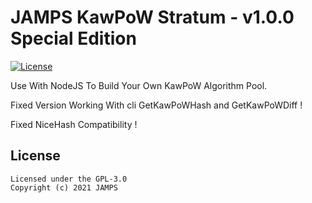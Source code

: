 JAMPS KawPoW Stratum - v1.0.0 Special Edition
================

[![License](https://img.shields.io/badge/license-GPL--3.0-blue)](https://opensource.org/licenses/GPL-3.0)

Use With NodeJS To Build Your Own KawPoW Algorithm Pool.

Fixed Version Working With cli GetKawPoWHash and GetKawPoWDiff !

Fixed NiceHash Compatibility !

## License
```
Licensed under the GPL-3.0
Copyright (c) 2021 JAMPS
```
